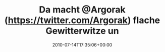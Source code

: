 ---
retweeted: false
source: <a href="http://twitter.com" rel="nofollow">Twitter Web Client</a>
entities:
  hashtags: []
  symbols: []
  user_mentions:
  - name: Florian Gilcher (@skade@hachyderm.io)
    screen_name: Argorak
    indices:
    - '9'
    - '17'
    id_str: '27227212'
    id: '27227212'
  urls: []
display_text_range:
- '0'
- '74'
favorite_count: '0'
id_str: '18536184191'
truncated: false
retweet_count: '0'
id: '18536184191'
created_at: Wed Jul 14 17:35:06 +0000 2010
favorited: false
full_text: 'Da macht [@Argorak](https://twitter.com/Argorak) flache Gewitterwitze
  und zack: http://twitpic.com/259c16'
lang: de
tags:
- pesos/twitter
date: '2010-07-14T17:35:06+00:00'
src: https://twitter.com/bascht/status/18536184191
original_url: https://twitter.com/bascht/status/18536184191
type: twitter_tweet
text: 'Da macht [@Argorak](https://twitter.com/Argorak) flache Gewitterwitze und zack:
  http://twitpic.com/259c16'
title: Da macht @Argorak (https://twitter.com/Argorak) flache Gewitterwitze un

---